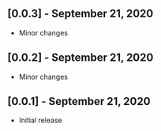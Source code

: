 ## [0.0.3] - September 21, 2020
* Minor changes

## [0.0.2] - September 21, 2020
* Minor changes

## [0.0.1] - September 21, 2020

* Initial release
